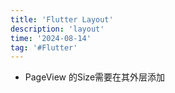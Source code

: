 ```yaml
---
title: 'Flutter Layout'
description: 'layout' 
time: '2024-08-14'
tag: '#Flutter'
---
```



- PageView 的Size需要在其外层添加

